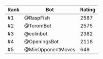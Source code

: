 Rank|Bot|Rating
---|---|---
#1|@RaspFish|2587
#2|@ToromBot|2575
#3|@colinbot|2382
#4|@OpeningsBot|2118
#5|@MinOpponentMoves|648
